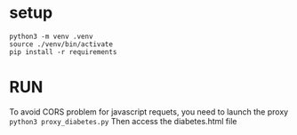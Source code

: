 # setup
```
python3 -m venv .venv
source ./venv/bin/activate
pip install -r requirements
```

# RUN
To avoid CORS problem for javascript requets, you need to launch the proxy
```python3 proxy_diabetes.py```
Then access the diabetes.html file
